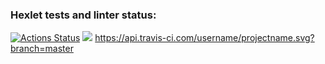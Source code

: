### Hexlet tests and linter status:
[![Actions Status](https://github.com/YanaKramareva/php-project-lvl1/workflows/hexlet-check/badge.svg)](https://github.com/YanaKramareva/php-project-lvl1/actions)
<a href="https://codeclimate.com/github/codeclimate/codeclimate/maintainability"><img src="https://api.codeclimate.com/v1/badges/a99a88d28ad37a79dbf6/maintainability" /></a>
https://api.travis-ci.com/username/projectname.svg?branch=master
